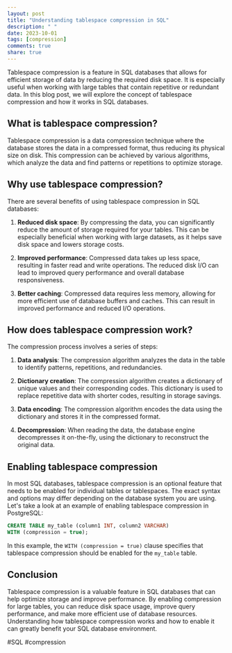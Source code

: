 ```yaml
---
layout: post
title: "Understanding tablespace compression in SQL"
description: " "
date: 2023-10-01
tags: [compression]
comments: true
share: true
---
```


Tablespace compression is a feature in SQL databases that allows for efficient storage of data by reducing the required disk space. It is especially useful when working with large tables that contain repetitive or redundant data. In this blog post, we will explore the concept of tablespace compression and how it works in SQL databases.

## What is tablespace compression?

Tablespace compression is a data compression technique where the database stores the data in a compressed format, thus reducing its physical size on disk. This compression can be achieved by various algorithms, which analyze the data and find patterns or repetitions to optimize storage.

## Why use tablespace compression?

There are several benefits of using tablespace compression in SQL databases:

1. **Reduced disk space**: By compressing the data, you can significantly reduce the amount of storage required for your tables. This can be especially beneficial when working with large datasets, as it helps save disk space and lowers storage costs.

2. **Improved performance**: Compressed data takes up less space, resulting in faster read and write operations. The reduced disk I/O can lead to improved query performance and overall database responsiveness.

3. **Better caching**: Compressed data requires less memory, allowing for more efficient use of database buffers and caches. This can result in improved performance and reduced I/O operations.

## How does tablespace compression work?

The compression process involves a series of steps:

1. **Data analysis**: The compression algorithm analyzes the data in the table to identify patterns, repetitions, and redundancies.

2. **Dictionary creation**: The compression algorithm creates a dictionary of unique values and their corresponding codes. This dictionary is used to replace repetitive data with shorter codes, resulting in storage savings.

3. **Data encoding**: The compression algorithm encodes the data using the dictionary and stores it in the compressed format.

4. **Decompression**: When reading the data, the database engine decompresses it on-the-fly, using the dictionary to reconstruct the original data.

## Enabling tablespace compression

In most SQL databases, tablespace compression is an optional feature that needs to be enabled for individual tables or tablespaces. The exact syntax and options may differ depending on the database system you are using. Let's take a look at an example of enabling tablespace compression in PostgreSQL:

```sql
CREATE TABLE my_table (column1 INT, column2 VARCHAR) 
WITH (compression = true);
```

In this example, the `WITH (compression = true)` clause specifies that tablespace compression should be enabled for the `my_table` table.

## Conclusion

Tablespace compression is a valuable feature in SQL databases that can help optimize storage and improve performance. By enabling compression for large tables, you can reduce disk space usage, improve query performance, and make more efficient use of database resources. Understanding how tablespace compression works and how to enable it can greatly benefit your SQL database environment.

#SQL #compression